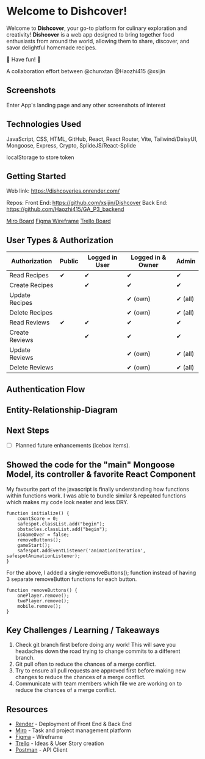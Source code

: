 # Welcome to Dishcover!

Welcome to **Dishcover**, your go-to platform for culinary exploration and creativity! **Dishcover** is a web app designed to bring together food enthusiasts from around the world, allowing them to share, discover, and savor delightful homemade recipes.

:cherries: Have fun! :carrot:

A collaboration effort between @chunxtan @Haozhi415 @xsijin

## Screenshots

Enter App's landing page and any other screenshots of interest

## Technologies Used

JavaScript, CSS, HTML, GitHub, React, React Router, Vite, Tailwind/DaisyUI, Mongoose, Express, Crypto, SplideJS/React-Splide

localStorage to store token

## Getting Started

Web link: https://dishcoveries.onrender.com/

Repos:
Front End: https://github.com/xsijin/Dishcover
Back End: https://github.com/Haozhi415/GA_P3_backend 

[Miro Board](https://miro.com/app/board/uXjVN9wiZ8c=/)
[Figma Wireframe](https://www.figma.com/file/jmQyhu4rRCjEOahmJ2iO0Q/Project-3?type=design&mode=design&t=FHnU6fG21cagAsb2-0)
[Trello Board](https://trello.com/b/dccanYjz/project3-rox)

## User Types & Authorization

| Authorization    | Public         | Logged in User | Logged in & Owner  | Admin          |
| ----------------- | --------------| -------------- | -------------- | -------------- |
| Read Recipes      | ✔             | ✔             | ✔              | ✔              |
| Create Recipes    |               | ✔              | ✔             | ✔              |
| Update Recipes    |               |                | ✔ (own)        | ✔ (all)        |
| Delete Recipes    |               |                | ✔ (own)        | ✔ (all)        |
| Read Reviews      | ✔             | ✔             | ✔              | ✔              |
| Create Reviews    |               | ✔              | ✔              | ✔              |
| Update Reviews    |               |                | ✔ (own)        | ✔ (all)        |
| Delete Reviews    |               |                | ✔ (own)        | ✔ (all)        |

## Authentication Flow

## Entity-Relationship-Diagram

## Next Steps

- [ ] Planned future enhancements (icebox items).

## Showed the code for the "main" Mongoose Model, its controller & favorite React Component

My favourite part of the javascript is finally understanding how functions within functions work. I was able to bundle similar & repeated functions which makes my code look neater and less DRY.

```
function initialize() {
    countScore = 0;
    safespot.classList.add("begin");
    obstacles.classList.add("begin");
    isGameOver = false;
    removeButtons();
    gameStart();
    safespot.addEventListener('animationiteration', safespotAnimationListener);
}
```

For the above, I added a single removeButtons(); function instead of having 3 separate removeButton functions for each button.

```
function removeButtons() {
    onePlayer.remove();
    twoPlayer.remove();
    mobile.remove();
}
```

## Key Challenges / Learning / Takeaways

1. Check git branch first before doing any work! This will save you headaches down the road trying to change commits to a different branch.
2. Git pull often to reduce the chances of a merge conflict.
3. Try to ensure all pull requests are approved first before making new changes to reduce the chances of a merge conflict.
4. Communicate with team members which file we are working on to reduce the chances of a merge conflict.

## Resources

- [Render](https://render.com/) - Deployment of Front End & Back End
- [Miro](https://miro.com) - Task and project management platform
- [Figma](https://figma.com) - Wireframe
- [Trello](https://trello.com) - Ideas & User Story creation
- [Postman](https://www.postman.com) - API Client
